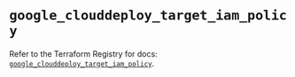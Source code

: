 # `google_clouddeploy_target_iam_policy`

Refer to the Terraform Registry for docs: [`google_clouddeploy_target_iam_policy`](https://registry.terraform.io/providers/hashicorp/google-beta/6.41.0/docs/resources/google_clouddeploy_target_iam_policy).
